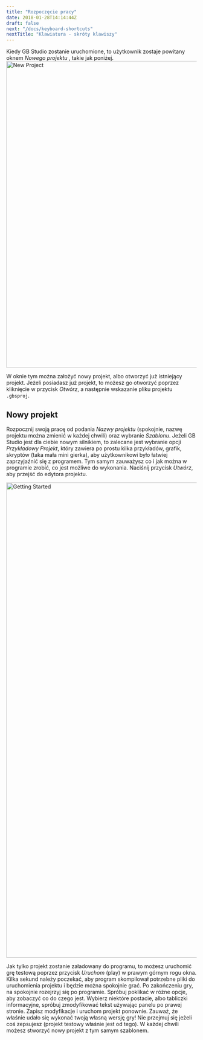 ```yaml
---
title: "Rozpoczęcie pracy"
date: 2018-01-28T14:14:44Z
draft: false
next: "/docs/keyboard-shortcuts"
nextTitle: "Klawiatura - skróty klawiszy"
---
```


Kiedy GB Studio zostanie uruchomione, to użytkownik zostaje powitany oknem  _Nowego projektu_ , takie jak poniżej. 
<img title="New Project" src="/img/screenshots/new-project.png" width="812">

W oknie tym można założyć nowy projekt, albo otworzyć już istniejący projekt. Jeżeli posiadasz już projekt, to możesz go otworzyć poprzez kliknięcie w przycisk _Otwórz_, a następnie wskazanie pliku projektu `.gbsproj`.

## Nowy projekt

Rozpocznij swoją pracę od podania _Nazwy projektu_ (spokojnie, nazwę projektu można zmienić w każdej chwili) oraz wybranie _Szablonu_. Jeżeli GB Studio jest dla ciebie nowym silnikiem, to zalecane jest wybranie opcji _Przykładowy Projekt_, który zawiera po prostu kilka przykładów, grafik, skryptów (taka mała mini gierka), aby użytkownikowi było łatwiej zaprzyjaźnić się z programem. Tym samym zauważysz co i jak można w programie zrobić, co jest możliwe do wykonania. Naciśnij przycisk _Utwórz_, aby przejść do edytora projektu.

<img title="Getting Started" src="/img/screenshots/getting-started.png" width="1258">

Jak tylko projekt zostanie załadowany do programu, to możesz uruchomić grę testową poprzez przycisk _Uruchom_ (play) w prawym górnym rogu okna. Kilka sekund należy poczekać, aby program skompilował potrzebne pliki do uruchomienia projektu i będzie można spokojnie grać. Po zakończeniu gry, na spokojnie rozejrzyj się po programie. Spróbuj poklikać w różne opcje, aby zobaczyć co do czego jest. Wybierz niektóre postacie, albo tabliczki informacyjne, spróbuj zmodyfikować tekst używając panelu po prawej stronie. Zapisz modyfikacje i uruchom projekt ponownie. Zauważ, że właśnie udało się wykonać twoją własną wersję gry! Nie przejmuj się jeżeli coś zepsujesz (projekt testowy właśnie jest od tego). W każdej chwili możesz stworzyć nowy projekt z tym samym szablonem. 
